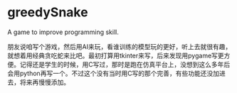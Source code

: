 # greedySnake
A game to improve programming skill.

朋友说咱写个游戏，然后用AI来玩，看谁训练的模型玩的更好，听上去就很有趣，就想着用经典贪吃蛇来比吧。最初打算用tkinter来写，后来发现用pygame写更方便。记得还是学生的时候，用C写过，那时是跑在仿真平台上，没想到这么多年后会用python再写一个。不过这个没有当时用C写的那个完善，有些功能还没加进去，将来再慢慢添加。
